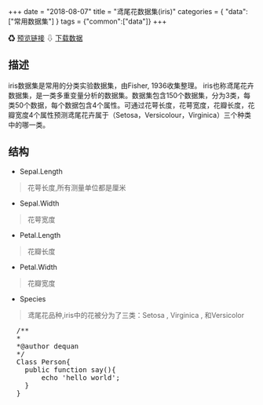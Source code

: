 +++
date = "2018-08-07"
title = "鸢尾花数据集(iris)"
categories = { "data":["常用数据集"] }
tags = {"common":["data"]}
+++

&#9851;&nbsp;[预览链接](/data/iris)
&#8681;&nbsp;[下载数据](/download/iris)

## 描述
iris数据集是常用的分类实验数据集，由Fisher, 1936收集整理。
iris也称鸢尾花卉数据集，是一类多重变量分析的数据集。数据集包含150个数据集，分为3类，每类50个数据，每个数据包含4个属性。可通过花萼长度，花萼宽度，花瓣长度，花瓣宽度4个属性预测鸢尾花卉属于（Setosa，Versicolour，Virginica）三个种类中的哪一类。

## 结构

 - Sepal.Length
 >花萼长度,所有测量单位都是厘米
 - Sepal.Width
 >花萼宽度
 - Petal.Length
 >花瓣长度
 - Petal.Width
 >花瓣宽度
 - Species
 >鸢尾花品种,iris中的花被分为了三类：Setosa , Virginica , 和Versicolor


<pre class="brush: php;">
  /**
  *
  *@author dequan
  */
  Class Person{
    public function say(){
        echo 'hello world';
    }
  }

</pre>

